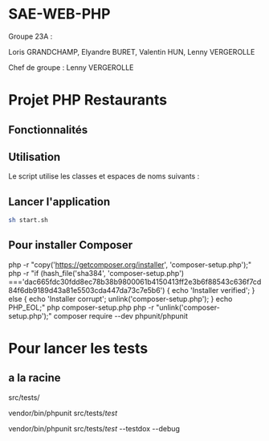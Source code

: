# SAE-WEB-PHP

Groupe 23A :

Loris GRANDCHAMP, Elyandre BURET, Valentin HUN, Lenny VERGEROLLE

Chef de groupe : Lenny VERGEROLLE 

# Projet PHP Restaurants


## Fonctionnalités


## Utilisation

Le script utilise les classes et espaces de noms suivants :


## Lancer l'application

```sh
sh start.sh
```

## Pour installer Composer 

php -r "copy('https://getcomposer.org/installer', 'composer-setup.php');"
php -r "if (hash_file('sha384', 'composer-setup.php') ==='dac665fdc30fdd8ec78b38b9800061b4150413ff2e3b6f88543c636f7cd84f6db9189d43a81e5503cda447da73c7e5b6') { echo 'Installer verified'; } else { echo 'Installer corrupt'; unlink('composer-setup.php'); } echo PHP_EOL;"
php composer-setup.php
php -r "unlink('composer-setup.php');"
composer require --dev phpunit/phpunit

# Pour lancer les tests
## a la racine 

src/tests/

vendor/bin/phpunit src/tests/*test* 

vendor/bin/phpunit src/tests/*test* --testdox --debug